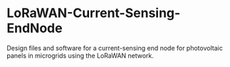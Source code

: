 # LoRaWAN-Current-Sensing-EndNode
Design files and software for a current-sensing end node for photovoltaic panels in microgrids using the LoRaWAN network.
